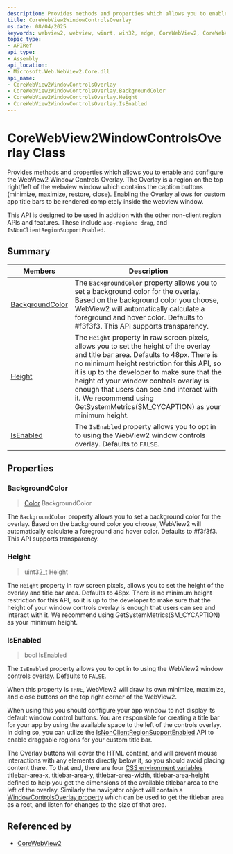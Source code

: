```yaml
---
description: Provides methods and properties which allows you to enable and configure the WebView2 Window Controls Overlay. The Overlay is a region on the top right/left of the webview window which contains the caption buttons (minimize, maximize, restore, close). Enabling the Overlay allows for custom app title bars to be rendered completely inside the webview window.
title: CoreWebView2WindowControlsOverlay
ms.date: 08/04/2025
keywords: webview2, webview, winrt, win32, edge, CoreWebView2, CoreWebView2Controller, browser control, edge html, CoreWebView2WindowControlsOverlay
topic_type:
- APIRef
api_type:
- Assembly
api_location:
- Microsoft.Web.WebView2.Core.dll
api_name:
- CoreWebView2WindowControlsOverlay
- CoreWebView2WindowControlsOverlay.BackgroundColor
- CoreWebView2WindowControlsOverlay.Height
- CoreWebView2WindowControlsOverlay.IsEnabled
---
```


# CoreWebView2WindowControlsOverlay Class



Provides methods and properties which allows you to enable and configure the WebView2 Window Controls Overlay. The Overlay is a region on the top right/left of the webview window which contains the caption buttons (minimize, maximize, restore, close). Enabling the Overlay allows for custom app title bars to be rendered completely inside the webview window.

This API is designed to be used in addition with the other non-client region APIs and features. These include `app-region: drag`, and `IsNonClientRegionSupportEnabled`.


## Summary

Members|Description
--|--
[BackgroundColor](#backgroundcolor) | The `BackgroundColor` property allows you to set a background color for the overlay. Based on the background color you choose, WebView2 will automatically calculate a foreground and hover color. Defaults to #f3f3f3. This API supports transparency.
[Height](#height) | The `Height` property in raw screen pixels, allows you to set the height of the overlay and title bar area. Defaults to 48px. There is no minimum height restriction for this API, so it is up to the developer to make sure that the height of your window controls overlay is enough that users can see and interact with it. We recommend using GetSystemMetrics(SM_CYCAPTION) as your minimum height.
[IsEnabled](#isenabled) | The `IsEnabled` property allows you to opt in to using the WebView2 window controls overlay. Defaults to `FALSE`.

## Properties

### BackgroundColor

>  [Color](/uwp/api/Windows.UI.Color) BackgroundColor

The `BackgroundColor` property allows you to set a background color for the overlay. Based on the background color you choose, WebView2 will automatically calculate a foreground and hover color. Defaults to #f3f3f3. This API supports transparency.

### Height

>  uint32_t Height

The `Height` property in raw screen pixels, allows you to set the height of the overlay and title bar area. Defaults to 48px. There is no minimum height restriction for this API, so it is up to the developer to make sure that the height of your window controls overlay is enough that users can see and interact with it. We recommend using GetSystemMetrics(SM_CYCAPTION) as your minimum height.


### IsEnabled

>  bool IsEnabled

The `IsEnabled` property allows you to opt in to using the WebView2 window controls overlay. Defaults to `FALSE`.

When this property is `TRUE`, WebView2 will draw its own minimize, maximize, and close buttons on the top right corner of the WebView2. 

When using this you should configure your app window to not display its default window control buttons. You are responsible for creating a title bar for your app by using the available space to the left of the controls overlay. In doing so, you can utilize the [IsNonClientRegionSupportEnabled](https://learn.microsoft.com/en-us/microsoft-edge/webview2/reference/win32/icorewebview2settings9?view=webview2-1.0.2739.15) API to enable draggable regions for your custom title bar.

The Overlay buttons will cover the HTML content, and will prevent mouse interactions with any elements directly below it, so you should avoid placing content there. To that end, there are four [CSS environment variables](https://developer.mozilla.org/en-US/docs/Web/API/Window_Controls_Overlay_API#css_environment_variables) titlebar-area-x, titlebar-area-y, titlebar-area-width, titlebar-area-height defined to help you get the dimensions of the available titlebar area to the left of the overlay. Similarly the navigator object will contain a [WindowControlsOverlay property](https://developer.mozilla.org/en-US/docs/Web/API/WindowControlsOverlay) which can be used to get the titlebar area as a rect, and listen for changes to the size of that area.







## Referenced by

- [CoreWebView2](corewebview2.md)
